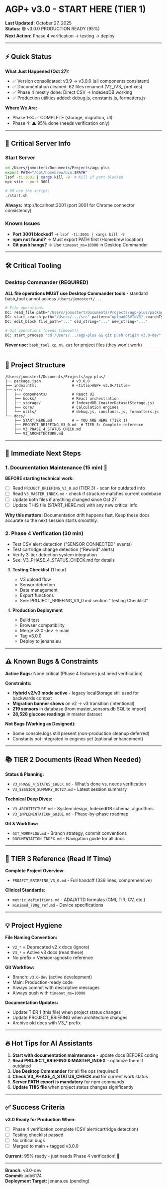# AGP+ v3.0 - START HERE (TIER 1)

**Last Updated:** October 27, 2025  
**Status:** 🟢 v3.0.0 PRODUCTION READY (95%)  
**Next Action:** Phase 4 verification → testing → deploy

---

## ⚡ Quick Status

**What Just Happened (Oct 27):**
- ✅ Version consolidated: v3.9 → v3.0.0 (all components consistent)
- ✅ Documentation cleaned: 62 files renamed (V2_/V3_ prefixes)
- ✅ Phase 4 mostly done: Direct CSV → IndexedDB working
- ✅ Production utilities added: debug.js, constants.js, formatters.js

**Where We Are:**
- Phase 1-3: ✅ COMPLETE (storage, migration, UI)
- Phase 4: ⚠️ 95% done (needs verification only)

---

## 🚀 Critical Server Info

### Start Server
```bash
cd /Users/jomostert/Documents/Projects/agp-plus
export PATH="/opt/homebrew/bin:$PATH"
lsof -ti:3001 | xargs kill -9  # Kill if port blocked
npx vite --port 3001

# OR use the script:
./start.sh
```

**Always:** http://localhost:3001 (port 3001 for Chrome connector consistency)

### Known Issues
- **Port 3001 blocked?** → `lsof -ti:3001 | xargs kill -9`
- **npm not found?** → Must export PATH first (Homebrew location)
- **Git push hangs?** → Use `timeout_ms=10000` in Desktop Commander

---

## 🛠️ Critical Tooling

### Desktop Commander (REQUIRED)
**ALL file operations MUST use Desktop Commander tools** - standard bash_tool cannot access `/Users/jomostert/...`

```bash
# File operations
DC: read_file path="/Users/jomostert/Documents/Projects/agp-plus/package.json"
DC: start_search path="/Users/.../src" pattern="uploadCSVToV3" searchType="content"
DC: edit_block file_path="..." old_string="..." new_string="..."

# Git operations (needs timeout!)
DC: start_process "cd /Users/.../agp-plus && git push origin v3.0-dev" timeout_ms=10000
```

**Never use:** `bash_tool`, `cp`, `mv`, `cat` for project files (they won't work)

---

## 📁 Project Structure

```
/Users/jomostert/Documents/Projects/agp-plus/
├── package.json              # v3.0.0
├── index.html                # <title>AGP+ v3.0</title>
├── src/
│   ├── components/           # React UI
│   ├── hooks/                # React orchestration
│   ├── storage/              # IndexedDB (masterDatasetStorage.js)
│   ├── core/                 # Calculation engines
│   └── utils/                # debug.js, constants.js, formatters.js
└── docs/
    ├── START_HERE.md         # ← YOU ARE HERE (TIER 1)
    ├── PROJECT_BRIEFING_V3_0.md  # TIER 3: Complete reference
    ├── V3_PHASE_4_STATUS_CHECK.md
    └── V3_ARCHITECTURE.md
```

---

## 🎯 Immediate Next Steps

### 1. Documentation Maintenance (15 min) 📝
**BEFORE starting technical work:**

- [ ] Read `PROJECT_BRIEFING_V3_0.md` (TIER 3) - scan for outdated info
- [ ] Read `V3_MASTER_INDEX.md` - check if structure matches current codebase
- [ ] Update both files if anything changed since Oct 27
- [ ] Update THIS file (START_HERE.md) with any new critical info

**Why this matters:** Documentation drift happens fast. Keep these docs accurate so the next session starts smoothly.

### 2. Phase 4 Verification (30 min)
   - Test CSV alert detection ("SENSOR CONNECTED" events)
   - Test cartridge change detection ("Rewind" alerts)
   - Verify 3-tier detection system integration
   - See: V3_PHASE_4_STATUS_CHECK.md for details

3. **Testing Checklist** (1 hour)
   - V3 upload flow
   - Sensor detection
   - Data management
   - Export functions
   - See: PROJECT_BRIEFING_V3_0.md section "Testing Checklist"

4. **Production Deployment**
   - Build test
   - Browser compatibility
   - Merge v3.0-dev → main
   - Tag v3.0.0
   - Deploy to jenana.eu

---

## ⚠️ Known Bugs & Constraints

**Active Bugs:** None critical (Phase 4 features just need verification)

**Constraints:**
- **Hybrid v2/v3 mode active** - legacy localStorage still used for backwards compat
- **Migration banner shows** on v2 → v3 transition (intentional)
- **219 sensors** in database (from master_sensors.db SQLite import)
- **28,528 glucose readings** in master dataset

**Not Bugs (Working as Designed):**
- Some console.logs still present (non-production cleanup deferred)
- Constants not integrated in engines yet (optional enhancement)

---

## 📚 TIER 2 Documents (Read When Needed)

**Status & Planning:**
- `V3_PHASE_4_STATUS_CHECK.md` - What's done vs. needs verification
- `V3_SESSION_SUMMARY_OCT27.md` - Latest session summary

**Technical Deep Dives:**
- `V3_ARCHITECTURE.md` - System design, IndexedDB schema, algorithms
- `V3_IMPLEMENTATION_GUIDE.md` - Phase-by-phase roadmap

**Git & Workflow:**
- `GIT_WORKFLOW.md` - Branch strategy, commit conventions
- `DOCUMENTATION_INDEX.md` - Navigation guide for all docs

---

## 📖 TIER 3 Reference (Read If Time)

**Complete Project Overview:**
- `PROJECT_BRIEFING_V3_0.md` - Full handoff (339 lines, comprehensive)

**Clinical Standards:**
- `metric_definitions.md` - ADA/ATTD formulas (GMI, TIR, CV, etc.)
- `minimed_780g_ref.md` - Device specifications

---

## 💡 Project Hygiene

**File Naming Convention:**
- `V2_*` = Deprecated v2.x docs (ignore)
- `V3_*` = Active v3 docs (read these)
- No prefix = Version-agnostic reference

**Git Workflow:**
- Branch: `v3.0-dev` (active development)
- Main: Production-ready code
- Always commit with descriptive messages
- Always push with `timeout_ms=10000`

**Documentation Updates:**
- Update TIER 1 (this file) when project status changes
- Update PROJECT_BRIEFING when architecture changes
- Archive old docs with V3_* prefix

---

## 🔥 Hot Tips for AI Assistants

1. **Start with documentation maintenance** - update docs BEFORE coding
2. **Read PROJECT_BRIEFING & MASTER_INDEX** - optimize them if outdated
3. **Use Desktop Commander** for all file ops (required!)
4. **Check V3_PHASE_4_STATUS_CHECK.md** for current work status
5. **Server PATH export is mandatory** for npm commands
6. **Update THIS file** when project status changes significantly

---

## ✅ Success Criteria

**v3.0 Ready for Production When:**
- [ ] Phase 4 verification complete (CSV alert/cartridge detection)
- [ ] Testing checklist passed
- [ ] No critical bugs
- [ ] Merged to main + tagged v3.0.0

**Current:** 95% ready - just needs Phase 4 verification! 🎉

---

**Branch:** v3.0-dev  
**Commit:** adb6174  
**Deployment Target:** jenana.eu (pending)
